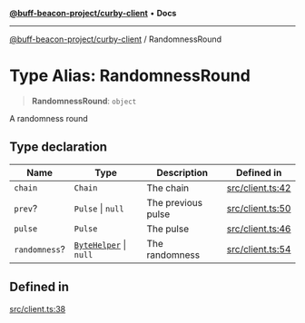 [**@buff-beacon-project/curby-client**](../index.md) • **Docs**

***

[@buff-beacon-project/curby-client](../index.md) / RandomnessRound

# Type Alias: RandomnessRound

> **RandomnessRound**: `object`

A randomness round

## Type declaration

| Name | Type | Description | Defined in |
| ------ | ------ | ------ | ------ |
| `chain` | `Chain` | The chain | [src/client.ts:42](https://github.com/buff-beacon-project/curby-js-client/blob/95397f5e9fcc8ad57ef410c54473862e0b83bc59/src/client.ts#L42) |
| `prev`? | `Pulse` \| `null` | The previous pulse | [src/client.ts:50](https://github.com/buff-beacon-project/curby-js-client/blob/95397f5e9fcc8ad57ef410c54473862e0b83bc59/src/client.ts#L50) |
| `pulse` | `Pulse` | The pulse | [src/client.ts:46](https://github.com/buff-beacon-project/curby-js-client/blob/95397f5e9fcc8ad57ef410c54473862e0b83bc59/src/client.ts#L46) |
| `randomness`? | [`ByteHelper`](../interfaces/ByteHelper.md) \| `null` | The randomness | [src/client.ts:54](https://github.com/buff-beacon-project/curby-js-client/blob/95397f5e9fcc8ad57ef410c54473862e0b83bc59/src/client.ts#L54) |

## Defined in

[src/client.ts:38](https://github.com/buff-beacon-project/curby-js-client/blob/95397f5e9fcc8ad57ef410c54473862e0b83bc59/src/client.ts#L38)

